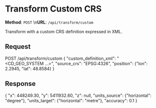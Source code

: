 # Transform Custom CRS

**Method**: `POST`  \n**URL**: `/api/transform/custom`

Transform with a custom CRS definition expressed in XML.

## Request
POST /api/transform/custom
{
  "custom_definition_xml": "<CD_GEO_SYSTEM ...>",
  "source_crs": "EPSG:4326",
  "position": {"lon": 2.2945, "lat": 48.8584}
}

## Response
{
  "x": 448249.30,
  "y": 5411932.60,
  "z": null,
  "units_source": {"horizontal": "degree"},
  "units_target": {"horizontal": "metre"},
  "accuracy": 0.1
}
